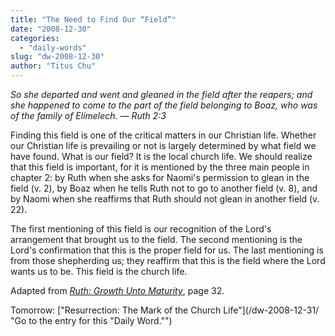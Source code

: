 ```yaml
---
title: "The Need to Find Our “Field”"
date: "2008-12-30"
categories: 
  - "daily-words"
slug: "dw-2008-12-30"
author: "Titus Chu"
---
```


_So she departed and went and gleaned in the field after the reapers; and she happened to come to the part of the field belonging to Boaz, who was of the family of Elimelech. — Ruth 2:3_

Finding this field is one of the critical matters in our Christian life. Whether our Christian life is prevailing or not is largely determined by what field we have found. What is our field? It is the local church life. We should realize that this field is important, for it is mentioned by the three main people in chapter 2: by Ruth when she asks for Naomi's permission to glean in the field (v. 2), by Boaz when he tells Ruth not to go to another field (v. 8), and by Naomi when she reaffirms that Ruth should not glean in another field (v. 22).

The first mentioning of this field is our recognition of the Lord's arrangement that brought us to the field. The second mentioning is the Lord's confirmation that this is the proper field for us. The last mentioning is from those shepherding us; they reaffirm that this is the field where the Lord wants us to be. This field is the church life.

Adapted from [_Ruth: Growth Unto Maturity_](book-journey-of-life "Go to the entry for this book."), page 32.

Tomorrow: ["Resurrection: The Mark of the Church Life"](/dw-2008-12-31/ "Go to the entry for this "Daily Word."")
